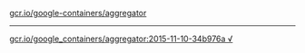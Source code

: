 [gcr.io/google-containers/aggregator](https://hub.docker.com/r/abcz/aggregator/tags/) 

----
[gcr.io/google_containers/aggregator:2015-11-10-34b976a √](https://hub.docker.com/r/abcz/aggregator/tags/)

